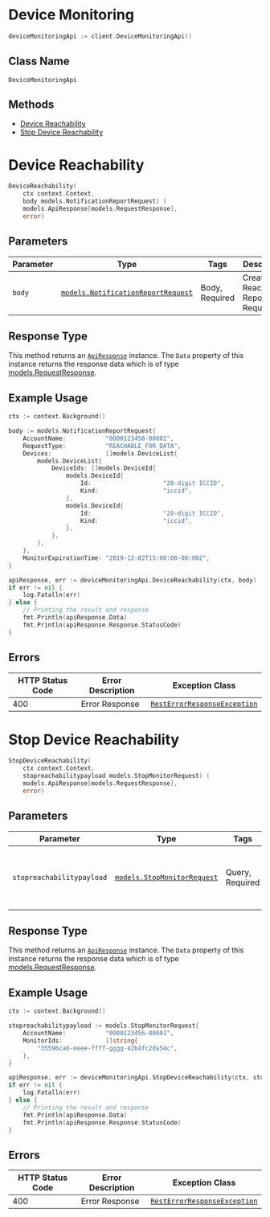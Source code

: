 # Device Monitoring

```go
deviceMonitoringApi := client.DeviceMonitoringApi()
```

## Class Name

`DeviceMonitoringApi`

## Methods

* [Device Reachability](../../doc/controllers/device-monitoring.md#device-reachability)
* [Stop Device Reachability](../../doc/controllers/device-monitoring.md#stop-device-reachability)


# Device Reachability

```go
DeviceReachability(
    ctx context.Context,
    body models.NotificationReportRequest) (
    models.ApiResponse[models.RequestResponse],
    error)
```

## Parameters

| Parameter | Type | Tags | Description |
|  --- | --- | --- | --- |
| `body` | [`models.NotificationReportRequest`](../../doc/models/notification-report-request.md) | Body, Required | Create Reachability Report Request |

## Response Type

This method returns an [`ApiResponse`](../../doc/api-response.md) instance. The `Data` property of this instance returns the response data which is of type [models.RequestResponse](../../doc/models/request-response.md).

## Example Usage

```go
ctx := context.Background()

body := models.NotificationReportRequest{
    AccountName:           "0000123456-00001",
    RequestType:           "REACHABLE_FOR_DATA",
    Devices:               []models.DeviceList{
        models.DeviceList{
            DeviceIds: []models.DeviceId{
                models.DeviceId{
                    Id:                    "20-digit ICCID",
                    Kind:                  "iccid",
                },
                models.DeviceId{
                    Id:                    "20-digit ICCID",
                    Kind:                  "iccid",
                },
            },
        },
    },
    MonitorExpirationTime: "2019-12-02T15:00:00-08:00Z",
}

apiResponse, err := deviceMonitoringApi.DeviceReachability(ctx, body)
if err != nil {
    log.Fatalln(err)
} else {
    // Printing the result and response
    fmt.Println(apiResponse.Data)
    fmt.Println(apiResponse.Response.StatusCode)
}
```

## Errors

| HTTP Status Code | Error Description | Exception Class |
|  --- | --- | --- |
| 400 | Error Response | [`RestErrorResponseException`](../../doc/models/rest-error-response-exception.md) |


# Stop Device Reachability

```go
StopDeviceReachability(
    ctx context.Context,
    stopreachabilitypayload models.StopMonitorRequest) (
    models.ApiResponse[models.RequestResponse],
    error)
```

## Parameters

| Parameter | Type | Tags | Description |
|  --- | --- | --- | --- |
| `stopreachabilitypayload` | [`models.StopMonitorRequest`](../../doc/models/stop-monitor-request.md) | Query, Required | Payload for the Stop Device Reachability monitors request. |

## Response Type

This method returns an [`ApiResponse`](../../doc/api-response.md) instance. The `Data` property of this instance returns the response data which is of type [models.RequestResponse](../../doc/models/request-response.md).

## Example Usage

```go
ctx := context.Background()

stopreachabilitypayload := models.StopMonitorRequest{
    AccountName:           "0000123456-00001",
    MonitorIds:            []string{
        "35596ca6-eeee-ffff-gggg-42b4fc2da54c",
    },
}

apiResponse, err := deviceMonitoringApi.StopDeviceReachability(ctx, stopreachabilitypayload)
if err != nil {
    log.Fatalln(err)
} else {
    // Printing the result and response
    fmt.Println(apiResponse.Data)
    fmt.Println(apiResponse.Response.StatusCode)
}
```

## Errors

| HTTP Status Code | Error Description | Exception Class |
|  --- | --- | --- |
| 400 | Error Response | [`RestErrorResponseException`](../../doc/models/rest-error-response-exception.md) |

